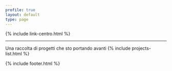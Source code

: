 ```yaml
---
profile: true
layout: default
type: page
---
```

{% include link-centro.html %}
***
Una raccolta di progetti che sto portando avanti
{% include projects-list.html %}

{% include footer.html %}